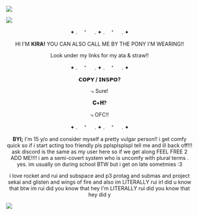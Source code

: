 ![](https://spotify-github-profile.kittinanx.com/api/view.svg?uid=31ujxrpnw45ykwfoe6k672utpkxm&redirect=true][https://spotify-github-profile.kittinanx.com/api/view.svg?uid=31ujxrpnw45ykwfoe6k672utpkxm&cover_image=true&theme=natemoo-re&show_offline=false&background_color=121212&interchange=false&bar_color=2c3368&bar_color_cover=false)

        
![](https://files.catbox.moe/c0im7l.png)


<p align="center"> ✦ . 　⁺ 　 . ✦ . 　⁺ 　 . ✦ </p> 


<p align="center"> HI I'M <strong>KIRA!</strong> YOU CAN ALSO CALL ME BY THE PONY I'M WEARING!!</p>
<p align="center"> Look under my links for my ata & straw!! </p>

 

<p align="center"> ✦ . 　⁺ 　 . ✦ . 　⁺ 　 . ✦ </p> 


<p align="center"> <strong> 𝗖𝗢𝗣𝗬 / 𝗜𝗡𝗦𝗣𝗢? </strong> </p>
 
<p align="center"> ⤷ Sure! </p>


<p align="center"> <strong>𝐂+𝐇? </strong> </p>

<p align="center">⤷ OFC!! </p>


<p align="center"> ✦ . 　⁺ 　 . ✦ . 　⁺ 　 . ✦ </p> 
<p align="center"> <strong>BYI;</strong> I'm 15 y/o and consider myself a pretty vulgar person!! i get comfy quick so if i start acting too friendly pls pplsplsplspl tell me and ill back off!!! ask discord is the same as my user here so if we get along FEEL FREE 2 ADD ME!!!! i am a semi-covert system who is uncomfy with plural terms . yes. im usually on during school BTW but i get on late sometmies :3 </p>
<p align="center"> i love rocket and rui and subspace and p3 protag and submas and project sekai and glisten and wings of fire and also im LITERALLY rui irl did u know that btw im rui did you know that hey I'm LITERALLY rui did you know that hey did y </p> 
 
 ![](https://komarev.com/ghpvc/?username=allforasmile&label=RUIKASA) 
 
